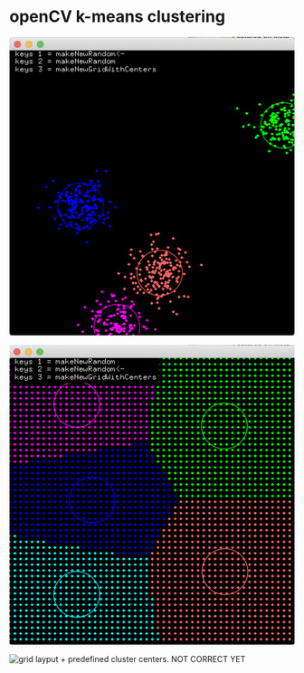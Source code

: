 # openCV k-means clustering


![random layput](layout_random.png)

![grid layput](layout_grid.png)

![grid layput + predefined cluster centers. NOT CORRECT YET](llaypout_grid_predefined.png)

